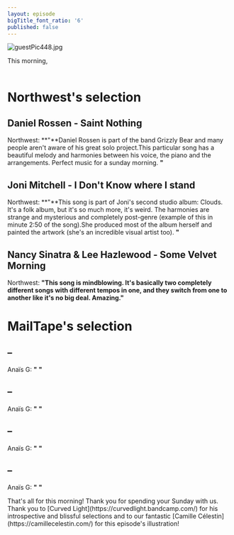 ```yaml
---
layout: episode
bigTitle_font_ratio: '6'
published: false
---
```


![guestPic448.jpg]({{site.baseurl}}/img/guestPic448.jpg)

<p id="introduction">
  This morning,
   <br><br> 
</p>

# Northwest's selection

## Daniel Rossen - Saint Nothing
Northwest: **"**Daniel Rossen is part of the band Grizzly Bear and many people aren't aware of his great solo project.This particular song has a beautiful melody and harmonies between his voice, the piano and the arrangements.
Perfect music for a sunday morning. **"**

## Joni Mitchell - I Don't Know where I stand
Northwest: **"**This song is part of Joni's second studio album: Clouds. It's a folk album, but it's so much more, it's weird. The harmonies are strange and mysterious and completely post-genre (example of this in minute 2:50 of the song).She produced most of the album herself and painted the artwork (she's an incredible visual artist too). **"**

## Nancy Sinatra & Lee Hazlewood - Some Velvet Morning
Northwest: **"**This song is mindblowing. It's basically two completely different songs with different tempos in one, and they switch from one to another like it's no big deal. Amazing.**"**

# MailTape's selection

##  –
Anaïs G: **"** **"**

##  – 
Anaïs G: **"** **"**

##  – 
Anaïs G: **"** **"**

## – 
Anaïs G: **"** **"**

<p id="outroduction">That's all for this morning! Thank you for spending your Sunday with us. Thank you to [Curved Light](https://curvedlight.bandcamp.com/) for his introspective and blissful selections and to our fantastic [Camille Célestin](https://camillecelestin.com/) for this episode's illustration!</p>
